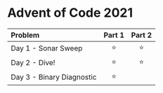 # Advent of Code 2021

| **Problem**               | Part 1 | Part 2 |
| :------------------------ | :----: | :----: |
| Day 1 - Sonar Sweep       | :star: | :star: |
| Day 2 - Dive!             | :star: | :star: |
| Day 3 - Binary Diagnostic | :star: |        |
